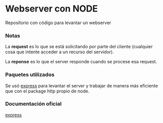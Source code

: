 # **Webserver con NODE**

Repositorio con código para levantar un webserver




### **Notas**
La **request** es lo que se está solicitando por parte del cliente (cualquier cosa que intente acceder a un recurso del servidor).

La **reponse** es lo que el server responde cuando se procese esa request.

### **Paquetes utilizados**

Se usó [express](https://www.npmjs.com/package/express) para levantar el server y trabajar de manera más eficiente que con el package http propio de node.

### **Documentación oficial**

[express](http://expressjs.com/)
